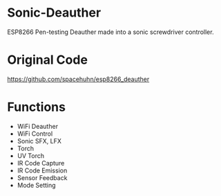 # Sonic-Deauther
ESP8266 Pen-testing Deauther made into a sonic screwdriver controller.
# Original Code
https://github.com/spacehuhn/esp8266_deauther

# Functions
* WiFi Deauther
* WiFi Control
* Sonic SFX, LFX
* Torch
* UV Torch
* IR Code Capture
* IR Code Emission
* Sensor Feedback
* Mode Setting
